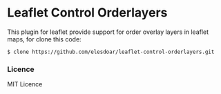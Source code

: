 Leaflet Control Orderlayers
===========================

This plugin for leaflet provide support for order overlay layers in leaflet maps, for clone this code:

```
$ clone https://github.com/elesdoar/leaflet-control-orderlayers.git
```
### Licence

MIT Licence